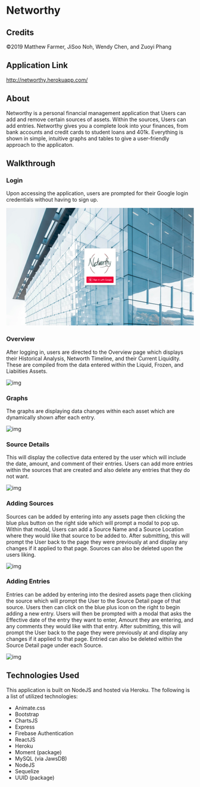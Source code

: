 # **Networthy**

## Credits

©2019 Matthew Farmer, JiSoo Noh, Wendy Chen, and Zuoyi Phang

## Application Link

http://networthy.herokuapp.com/

## About

Networthy is a personal financial management application that Users can add and remove certain sources of assets. Within the sources, Users can add entries. Networthy gives you a complete look into your finances, from bank accounts and credit cards to student loans and 401k. Everything is shown in simple, intuitive graphs and tables to give a user-friendly approach to the applicaton.

## Walkthrough

### Login

Upon accessing the application, users are prompted for their Google login credentials without having to sign up.

![img](demoMedia/login.png)

### Overview

After logging in, users are directed to the Overview page which displays their Historical Analysis, Networth Timeline, and their Current Liquidity. These are compiled from the data entered within the Liquid, Frozen, and Liabiities Assets.

![img](demoMedia/patientSearch.png)

### Graphs

The graphs are displaying data changes within each asset which are dynamically shown after each entry.

![img](demoMedia/patientInformation.png)

### Source Details

This will display the collective data entered by the user which will include the date, amount, and comment of their entries. Users can add more entries within the sources that are created and also delete any entries that they do not want.

![img](demoMedia/printWristband.png)

### Adding Sources

Sources can be added by entering into any assets page then clicking the blue plus button on the right side which will prompt a modal to pop up. Within that modal, Users can add a Source Name and a Source Location where they would like that source to be added to. After submitting, this will prompt the User back to the page they were previously at and display any changes if it applied to that page. Sources can also be deleted upon the users liking.

![img](demoMedia/patientAppointments.png)

### Adding Entries

Entries can be added by entering into the desired assets page then clicking the source which will prompt the User to the Source Detail page of that source. Users then can click on the blue plus icon on the right to begin adding a new entry. Users will then be prompted with a modal that asks the Effective date of the entry they want to enter, Amount they are entering, and any comments they would like with that entry. After submitting, this will prompt the User back to the page they were previously at and display any changes if it applied to that page. Entried can also be deleted within the Source Detail page under each Source.

![img](demoMedia/patientVitals.png)

## Technologies Used

This application is built on NodeJS and hosted via Heroku. The following is a list of utilized technologies:

- Animate.css
- Bootstrap
- ChartsJS
- Express
- Firebase Authentication
- ReactJS
- Heroku
- Moment (package)
- MySQL (via JawsDB)
- NodeJS
- Sequelize
- UUID (package)
